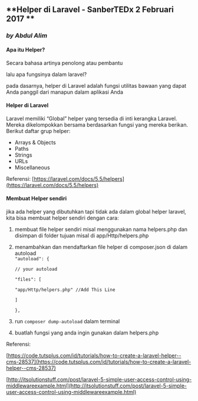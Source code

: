 ## **Helper di Laravel -  SanberTEDx 2 Februari 2017 **

### _**by Abdul Alim**_

#### 

#### **Apa itu Helper?**

Secara bahasa artinya penolong atau pembantu

lalu apa fungsinya dalam laravel?

pada dasarnya, helper di Laravel adalah fungsi utilitas bawaan yang dapat Anda panggil dari manapun dalam aplikasi Anda

#### Helper di Laravel

Laravel memiliki “Global” helper yang tersedia di inti kerangka Laravel. Mereka dikelompokkan bersama berdasarkan fungsi yang mereka berikan. Berikut daftar grup helper:

* Arrays & Objects
* Paths
* Strings
* URLs
* Miscellaneous

Referensi: [https://laravel.com/docs/5.5/helpers](https://laravel.com/docs/5.5/helpers)

#### **Membuat Helper sendiri**

jika ada helper yang dibutuhkan tapi tidak ada dalam global helper laravel, kita bisa membuat helper sendiri dengan cara:

1. membuat file helper sendiri misal menggunakan nama helpers.php dan disimpan di folder tujuan misal di app/Http/helpers.php

2. menambahkan dan mendaftarkan file helper di composer.json di dalam autoload  
   `"autoload": {`

   `// your autoload`

   `"files": [`

   `"app/Http/helpers.php" //Add This Line`

   `]`

   `},`

3. run `composer dump-autoload` dalam terminal

4. buatlah fungsi yang anda ingin gunakan dalam helpers.php

Referensi:

[https://code.tutsplus.com/id/tutorials/how-to-create-a-laravel-helper--cms-28537](https://code.tutsplus.com/id/tutorials/how-to-create-a-laravel-helper--cms-28537)

[http://itsolutionstuff.com/post/laravel-5-simple-user-access-control-using-middlewareexample.html](http://itsolutionstuff.com/post/laravel-5-simple-user-access-control-using-middlewareexample.html)

